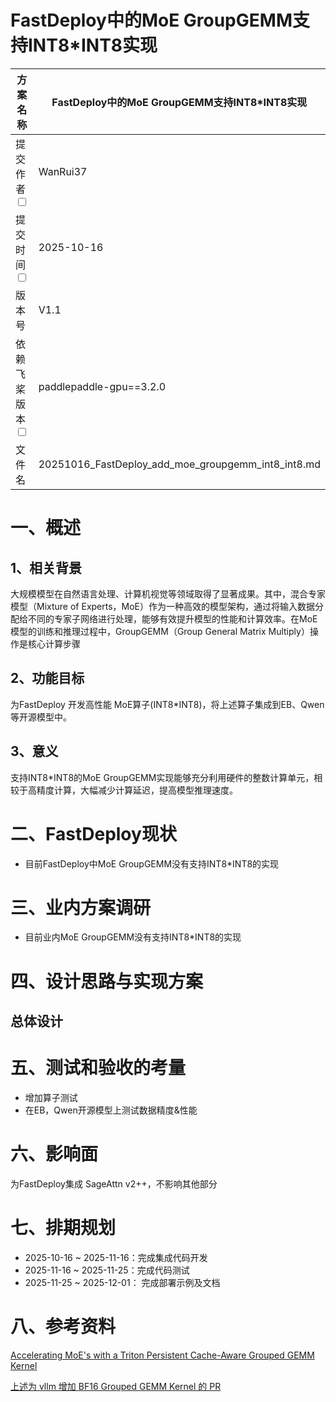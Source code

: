 # FastDeploy中的MoE GroupGEMM支持INT8*INT8实现

| 方案名称                         |  FastDeploy中的MoE GroupGEMM支持INT8*INT8实现  | 
|----------------------------------------------------------|-------------------------------------------|
| 提交作者<input type="checkbox" class="rowselector hidden">   | WanRui37                             | 
| 提交时间<input type="checkbox" class="rowselector hidden">   | 2025-10-16                              | 
| 版本号                                                      | V1.1                                      | 
| 依赖飞桨版本<input type="checkbox" class="rowselector hidden"> | paddlepaddle-gpu==3.2.0                     | 
| 文件名                                                      | 20251016_FastDeploy_add_moe_groupgemm_int8_int8.md<br> | 

# 一、概述
## 1、相关背景
大规模模型在自然语言处理、计算机视觉等领域取得了显著成果。其中，混合专家模型（Mixture of Experts，MoE）作为一种高效的模型架构，通过将输入数据分配给不同的专家子网络进行处理，能够有效提升模型的性能和计算效率。在MoE模型的训练和推理过程中，GroupGEMM（Group General Matrix Multiply）操作是核心计算步骤

## 2、功能目标
为FastDeploy 开发高性能 MoE算子(INT8*INT8)，将上述算子集成到EB、Qwen等开源模型中。

## 3、意义
支持INT8*INT8的MoE GroupGEMM实现能够充分利用硬件的整数计算单元，相较于高精度计算，大幅减少计算延迟，提高模型推理速度。

# 二、FastDeploy现状
- 目前FastDeploy中MoE GroupGEMM没有支持INT8*INT8的实现

# 三、业内方案调研
- 目前业内MoE GroupGEMM没有支持INT8*INT8的实现

# 四、设计思路与实现方案
## 总体设计



# 五、测试和验收的考量
- 增加算子测试
- 在EB，Qwen开源模型上测试数据精度&性能

# 六、影响面
为FastDeploy集成 SageAttn v2++，不影响其他部分

# 七、排期规划
* 2025-10-16 ~ 2025-11-16：完成集成代码开发
* 2025-11-16 ~ 2025-11-25：完成代码测试
* 2025-11-25 ~ 2025-12-01： 完成部署示例及文档

# 八、参考资料

[Accelerating MoE's with a Triton Persistent Cache-Aware Grouped GEMM Kernel](https://pytorch.org/blog/accelerating-moes-with-a-triton-persistent-cache-aware-grouped-gemm-kernel/)

[上述为 vllm 增加 BF16 Grouped GEMM Kernel 的 PR](https://github.com/vllm-project/vllm/pull/19443)